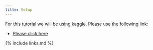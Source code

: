 ```yaml
---
title: Setup
---
```

For this tutorial we will be using [kaggle](https://www.kaggle.com/). Please use the following link:

* [Please click here](https://www.kaggle.com/kernels/fork-version/38835290)


{% include links.md %}
